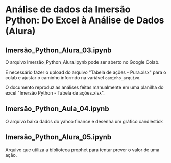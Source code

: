 # Análise de dados da Imersão Python: Do Excel à Análise de Dados (Alura)

## Imersão_Python_Alura_03.ipynb

O arquivo Imersão_Python_Alura.ipynb pode ser aberto no Google Colab.

É necessário fazer o upload do arquivo "Tabela de ações - Pura.xlsx" para o colab e ajustar o caminho informdo na variável ```caminho_arquivo```.

O documento reproduz as análises feitas manualmente em uma planilha do excel "Imersão Python - Tabela de ações.xlsx".


## Imersão_Python_Aula_04.ipynb

O arquivo baixa dados do yahoo finance e desenha um gráfico candlestick


## Imersão_Python_Alura_05.ipynb

Arquivo que utiliza a biblioteca prophet para tentar prever o valor de uma ação.
